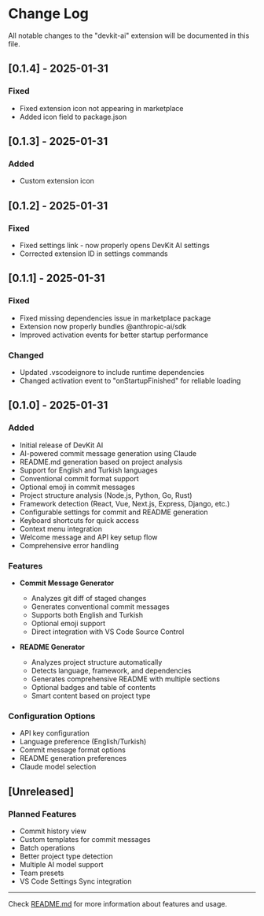 # Change Log

All notable changes to the "devkit-ai" extension will be documented in this file.

## [0.1.4] - 2025-01-31

### Fixed
- Fixed extension icon not appearing in marketplace
- Added icon field to package.json

## [0.1.3] - 2025-01-31

### Added
- Custom extension icon

## [0.1.2] - 2025-01-31

### Fixed
- Fixed settings link - now properly opens DevKit AI settings
- Corrected extension ID in settings commands

## [0.1.1] - 2025-01-31

### Fixed
- Fixed missing dependencies issue in marketplace package
- Extension now properly bundles @anthropic-ai/sdk
- Improved activation events for better startup performance

### Changed
- Updated .vscodeignore to include runtime dependencies
- Changed activation event to "onStartupFinished" for reliable loading

## [0.1.0] - 2025-01-31

### Added
- Initial release of DevKit AI
- AI-powered commit message generation using Claude
- README.md generation based on project analysis
- Support for English and Turkish languages
- Conventional commit format support
- Optional emoji in commit messages
- Project structure analysis (Node.js, Python, Go, Rust)
- Framework detection (React, Vue, Next.js, Express, Django, etc.)
- Configurable settings for commit and README generation
- Keyboard shortcuts for quick access
- Context menu integration
- Welcome message and API key setup flow
- Comprehensive error handling

### Features
- **Commit Message Generator**
  - Analyzes git diff of staged changes
  - Generates conventional commit messages
  - Supports both English and Turkish
  - Optional emoji support
  - Direct integration with VS Code Source Control

- **README Generator**
  - Analyzes project structure automatically
  - Detects language, framework, and dependencies
  - Generates comprehensive README with multiple sections
  - Optional badges and table of contents
  - Smart content based on project type

### Configuration Options
- API key configuration
- Language preference (English/Turkish)
- Commit message format options
- README generation preferences
- Claude model selection

## [Unreleased]

### Planned Features
- Commit history view
- Custom templates for commit messages
- Batch operations
- Better project type detection
- Multiple AI model support
- Team presets
- VS Code Settings Sync integration

---

Check [README.md](README.md) for more information about features and usage.

